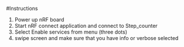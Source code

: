 #Instructions
1. Power up nRF board
2. Start nRF connect application and connect to Step_counter
3. Select Enable services from menu (three dots)
4. swipe screen and make sure that you have info or verbose selected

